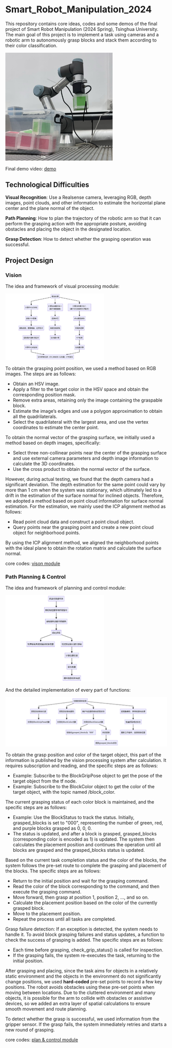 # Smart_Robot_Manipulation_2024

This repository contains core ideas, codes and some demos of the final project of Smart Robot Manipulation (2024 Spring), Tsinghua University. The main goal of this project is to implement a task using cameras and a robotic arm to autonomously grasp blocks and stack them according to their color classification.

<img src="./imgs/cover.jpg" style="zoom:33%;" />

Final demo video: [demo](./videos/final_demo.MOV)

## Technological Difficulties

**Visual Recognition**: Use a Realsense camera, leveraging RGB, depth images, point clouds, and other information to estimate the horizontal plane center and the plane normal of the object.

**Path Planning**: How to plan the trajectory of the robotic arm so that it can perform the grasping action with the appropriate posture, avoiding obstacles and placing the object in the designated location.

**Grasp Detection**: How to detect whether the grasping operation was successful.

## Project Design

### Vision

The idea and framework of visual processing module:

<img src="./imgs/design.png" style="zoom:30%;" />

To obtain the grasping point position, we used a method based on RGB images. The steps are as follows:

- Obtain an HSV image.
- Apply a filter to the target color in the HSV space and obtain the corresponding position mask.
- Remove extra areas, retaining only the image containing the graspable block.
- Estimate the image’s edges and use a polygon approximation to obtain all the quadrilaterals.
- Select the quadrilateral with the largest area, and use the vertex coordinates to estimate the center point.

To obtain the normal vector of the grasping surface, we initially used a method based on depth images, specifically:

- Select three non-collinear points near the center of the grasping surface and use external camera parameters and depth image information to calculate the 3D coordinates.
- Use the cross product to obtain the normal vector of the surface.

However, during actual testing, we found that the depth camera had a significant deviation. The depth estimation for the same point could vary by more than 1 cm when the system was stationary, which ultimately led to a drift in the estimation of the surface normal for inclined objects. Therefore, we adopted a method based on point cloud information for surface normal estimation. For the estimation, we mainly used the ICP alignment method as follows:

- Read point cloud data and construct a point cloud object.
- Query points near the grasping point and create a new point cloud object for neighborhood points.

By using the ICP alignment method, we aligned the neighborhood points with the ideal plane to obtain the rotation matrix and calculate the surface normal.

core codes: [vison module](./vision.ipynb)

### Path Planning & Control

The idea and framework of planning and control module:

<img src="./imgs/plan_control_main.png" style="zoom:30%;" />

And the detailed implementation of every part of functions:

<img src="./imgs/implementation.png" style="zoom:50%;" />

To obtain the grasp position and color of the target object, this part of the information is published by the vision processing system after calculation. It requires subscription and reading, and the specific steps are as follows:

- Example: Subscribe to the BlockGripPose object to get the pose of the target object from the tf node.
- Example: Subscribe to the BlockColor object to get the color of the target object, with the topic named /block_color.

The current grasping status of each color block is maintained, and the specific steps are as follows:

- Example: Use the BlockStatus to track the status. Initially, grasped_blocks is set to "000", representing the number of green, red, and purple blocks grasped as 0, 0, 0.
- The status is updated, and after a block is grasped, grasped_blocks (corresponding color is encoded as 1) is updated. The system then calculates the placement position and continues the operation until all blocks are grasped and the grasped_blocks status is updated.

Based on the current task completion status and the color of the blocks, the system follows the pre-set route to complete the grasping and placement of the blocks. The specific steps are as follows:

- Return to the initial position and wait for the grasping command.
- Read the color of the block corresponding to the command, and then execute the grasping command.
- Move forward, then grasp at position 1, position 2, …, and so on.
- Calculate the placement position based on the color of the currently grasped block.
- Move to the placement position.
- Repeat the process until all tasks are completed.

Grasp failure detection: If an exception is detected, the system needs to handle it. To avoid block grasping failures and status updates, a function to check the success of grasping is added. The specific steps are as follows:

- Each time before grasping, check_grip_status() is called for inspection.
- If the grasping fails, the system re-executes the task, returning to the initial position.

After grasping and placing, since the task aims for objects in a relatively static environment and the objects in the environment do not significantly change positions, we used **hard-coded** pre-set points to record a few key positions. The robot avoids obstacles using these pre-set points when moving between locations. Due to the cluttered environment and many objects, it is possible for the arm to collide with obstacles or assistive devices, so we added an extra layer of spatial calculations to ensure smooth movement and route planning.

To detect whether the grasp is successful, we used information from the gripper sensor. If the grasp fails, the system immediately retries and starts a new round of grasping.

core codes: [plan & control module](./plan_control.ipynb)
